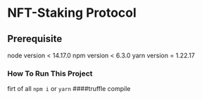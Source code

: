 # NFT-Staking Protocol


## Prerequisite
node version < 14.17.0
npm version < 6.3.0
yarn version = 1.22.17


### How To Run This Project
firt of all `npm i` or `yarn`
####truffle compile

